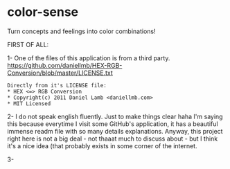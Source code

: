 # color-sense
Turn concepts and feelings into color combinations!

FIRST OF ALL:

1- One of the files of this application is from a third party.
https://github.com/daniellmb/HEX-RGB-Conversion/blob/master/LICENSE.txt

    Directly from it's LICENSE file:
    * HEX <=> RGB Conversion
    * Copyright(c) 2011 Daniel Lamb <daniellmb.com>
    * MIT Licensed
    
2- I do not speak english fluently. Just to make things clear haha
I'm saying this because everytime I visit some GitHub's application, it has a beautiful immense readm file with so many details explanations. Anyway, this project right here is not a big deal - not thaaat much to discuss about - but I think it's a nice idea (that probably exists in some corner of the internet.

3- 
